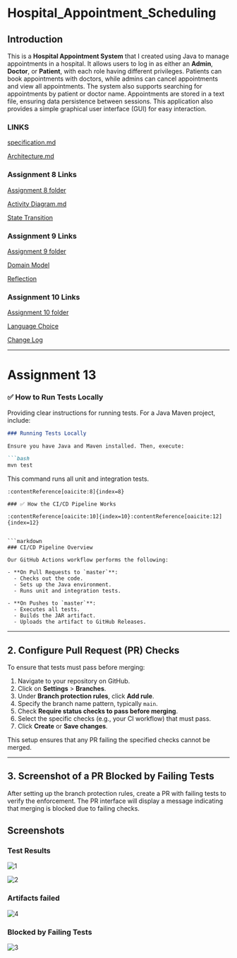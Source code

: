 # Hospital_Appointment_Scheduling

## Introduction

This is a **Hospital Appointment System** that I created using Java to manage appointments in a hospital. It allows users to log in as either an **Admin**, **Doctor**, or **Patient**, with each role having different privileges. Patients can book appointments with doctors, while admins can cancel appointments and view all appointments. The system also supports searching for appointments by patient or doctor name. Appointments are stored in a text file, ensuring data persistence between sessions. This application also provides a simple graphical user interface (GUI) for easy interaction.

### LINKS
[specification.md](Documentation/Specification.md)

[Architecture.md](Documentation/Architecture.md)

### Assignment 8 Links

[Assignment 8 folder](https://github.com/mbalitoh56/Hospital_Appointment_Scheduling/tree/6fa67baaa000b23ae6c079d92b74190ac97a6589/Assignment%208)

[Activity Diagram.md](https://github.com/mbalitoh56/Hospital_Appointment_Scheduling/blob/ca2cb1f34e96ded519fc012fd67ae675491467ec/Assignment%208/Activity%20Diagram.md)

[State Transition](https://github.com/mbalitoh56/Hospital_Appointment_Scheduling/blob/df715f1cac7228ee5500872c32c253ae43439727/Assignment%208/State%20transition.md)

### Assignment 9 Links

[Assignment 9 folder](https://github.com/mbalitoh56/Hospital_Appointment_Scheduling/tree/eb04e8930300a51e30b2a347a2fcfd49541683a6/Assignment%209)

[Domain Model](https://github.com/mbalitoh56/Hospital_Appointment_Scheduling/blob/bbd5d8afb74ef453b32148ed81b25ff9001798ff/Assignment%209/Domain%20Model%20Document.md)

[Reflection](https://github.com/mbalitoh56/Hospital_Appointment_Scheduling/blob/8b563be4b929c13a1c8dadef8f4bc70a890aea77/Assignment%209/Reflection.md)

### Assignment 10 Links

[Assignment 10 folder](https://github.com/mbalitoh56/Hospital_Appointment_Scheduling/tree/011a8ba6df0a7dbfe6ce79ef7a7a18742e56f1e0/Assignment%2010)

[Language Choice](https://github.com/mbalitoh56/Hospital_Appointment_Scheduling/blob/4a69b157f26c9a4bed54a3397ab165c9f3289fcc/Assignment%2010/src/README.md)

[Change Log](https://github.com/mbalitoh56/Hospital_Appointment_Scheduling/blob/70f464644a2936c7bcca347cc3009534d4af8620/Assignment%2010/CHANGELOG.md)




---

# Assignment 13

### ✅ How to Run Tests Locally

Providing clear instructions for running tests. For a Java Maven project, include:

````markdown
### Running Tests Locally

Ensure you have Java and Maven installed. Then, execute:

```bash
mvn test
````

This command runs all unit and integration tests.

````
:contentReference[oaicite:8]{index=8}

### ✅ How the CI/CD Pipeline Works

:contentReference[oaicite:10]{index=10}:contentReference[oaicite:12]{index=12}


```markdown
### CI/CD Pipeline Overview

Our GitHub Actions workflow performs the following:

- **On Pull Requests to `master`**:
  - Checks out the code.
  - Sets up the Java environment.
  - Runs unit and integration tests.

- **On Pushes to `master`**:
  - Executes all tests.
  - Builds the JAR artifact.
  - Uploads the artifact to GitHub Releases.
````


---

## 2. Configure Pull Request (PR) Checks

To ensure that tests must pass before merging:

1. Navigate to your repository on GitHub.
2. Click on **Settings** > **Branches**.
3. Under **Branch protection rules**, click **Add rule**.
4. Specify the branch name pattern, typically `main`.
5. Check **Require status checks to pass before merging**.
6. Select the specific checks (e.g., your CI workflow) that must pass.
7. Click **Create** or **Save changes**.

This setup ensures that any PR failing the specified checks cannot be merged.

---

## 3. Screenshot of a PR Blocked by Failing Tests

After setting up the branch protection rules, create a PR with failing tests to verify the enforcement. The PR interface will display a message indicating that merging is blocked due to failing checks.

## Screenshots

### Test Results

![1](https://github.com/user-attachments/assets/8803cc3c-8b34-4418-8271-34792a495065)

![2](https://github.com/user-attachments/assets/002b0ee9-3aae-4885-9549-01e815fe8fed)

### Artifacts failed

![4](https://github.com/user-attachments/assets/f9c33935-a54d-436e-aceb-d260bf36bbdb)



### Blocked by Failing Tests

![3](https://github.com/user-attachments/assets/9443121f-28ba-41b5-865f-53fbd3db529e)


